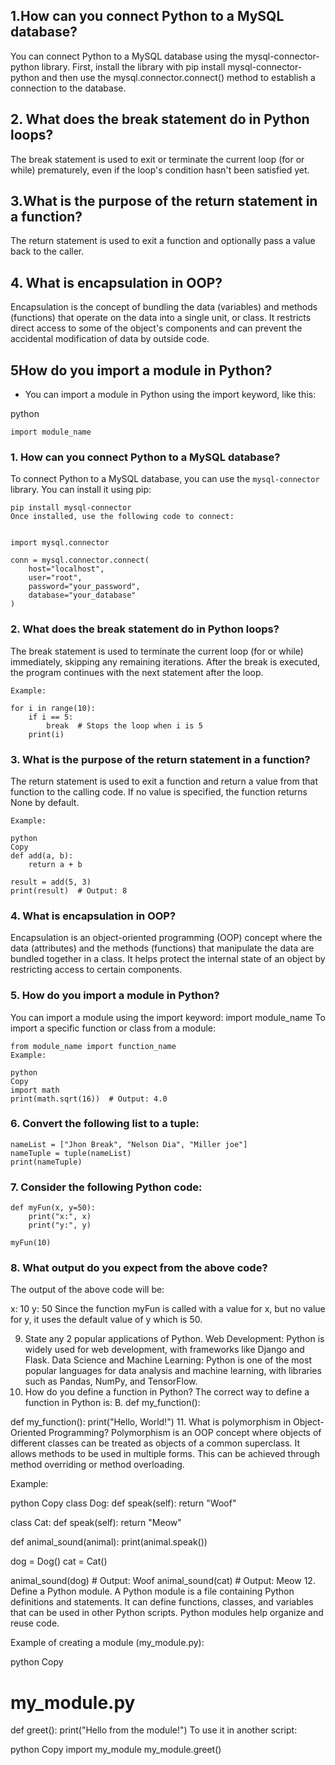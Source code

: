  ## 1.How can you connect Python to a MySQL database?

 You can connect Python to a MySQL database using the mysql-connector-python library. First, install the library with pip install mysql-connector-python and then use the mysql.connector.connect() method to establish a connection to the 
 database.

## 2. What does the break statement do in Python loops?
 The break statement is used to exit or terminate the current loop (for or while) prematurely, even if the loop's condition hasn't been satisfied yet.

## 3.What is the purpose of the return statement in a function?
 The return statement is used to exit a function and optionally pass a value back to the caller.

## 4. What is encapsulation in OOP?
 Encapsulation is the concept of bundling the data (variables) and methods (functions) that operate on the data into a single unit, or class. It restricts direct access to some of the object's components and can prevent the accidental 
 modification of data by outside code.

## 5How do you import a module in Python?
- You can import a module in Python using the import keyword, like this:

python
```
import module_name
```
### 1. How can you connect Python to a MySQL database?
To connect Python to a MySQL database, you can use the `mysql-connector` library. You can install it using pip:
```
pip install mysql-connector
Once installed, use the following code to connect:


import mysql.connector

conn = mysql.connector.connect(
    host="localhost",
    user="root",
    password="your_password",
    database="your_database"
)
```
### 2. What does the break statement do in Python loops?
The break statement is used to terminate the current loop (for or while) immediately, skipping any remaining iterations. After the break is executed, the program continues with the next statement after the loop.
```
Example:

for i in range(10):
    if i == 5:
        break  # Stops the loop when i is 5
    print(i)
```
### 3. What is the purpose of the return statement in a function?
The return statement is used to exit a function and return a value from that function to the calling code. If no value is specified, the function returns None by default.
```
Example:

python
Copy
def add(a, b):
    return a + b

result = add(5, 3)
print(result)  # Output: 8
```
### 4. What is encapsulation in OOP?
 Encapsulation is an object-oriented programming (OOP) concept where the data (attributes) and the methods (functions) that manipulate the data are bundled together in a class. It helps 
 protect the internal state of an object by restricting access to certain components.

### 5. How do you import a module in Python?
You can import a module using the import keyword:
import module_name
To import a specific function or class from a module:

```
from module_name import function_name
Example:

python
Copy
import math
print(math.sqrt(16))  # Output: 4.0
```
### 6. Convert the following list to a tuple:
```
nameList = ["Jhon Break", "Nelson Dia", "Miller joe"]
nameTuple = tuple(nameList)
print(nameTuple)
```
### 7. Consider the following Python code:
```
def myFun(x, y=50):
    print("x:", x)
    print("y:", y)

myFun(10)
```
### 8. What output do you expect from the above code?
The output of the above code will be:

x: 10
y: 50
Since the function myFun is called with a value for x, but no value for y, it uses the default value of y which is 50.

9. State any 2 popular applications of Python.
Web Development: Python is widely used for web development, with frameworks like Django and Flask.
Data Science and Machine Learning: Python is one of the most popular languages for data analysis and machine learning, with libraries such as Pandas, NumPy, and TensorFlow.
10. How do you define a function in Python?
The correct way to define a function in Python is:
B. def my_function():


def my_function():
    print("Hello, World!")
11. What is polymorphism in Object-Oriented Programming?
Polymorphism is an OOP concept where objects of different classes can be treated as objects of a common superclass. It allows methods to be used in multiple forms. This can be achieved through method overriding or method overloading.

Example:

python
Copy
class Dog:
    def speak(self):
        return "Woof"

class Cat:
    def speak(self):
        return "Meow"

def animal_sound(animal):
    print(animal.speak())

dog = Dog()
cat = Cat()

animal_sound(dog)  # Output: Woof
animal_sound(cat)  # Output: Meow
12. Define a Python module.
A Python module is a file containing Python definitions and statements. It can define functions, classes, and variables that can be used in other Python scripts. Python modules help organize and reuse code.

Example of creating a module (my_module.py):

python
Copy
# my_module.py
def greet():
    print("Hello from the module!")
To use it in another script:

python
Copy
import my_module
my_module.greet()
